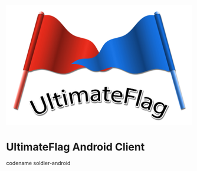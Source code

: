 ![UltimateFlag](https://raw.githubusercontent.com/UltimateFlag/Miscellany/master/logo.png)
# UltimateFlag Android Client
codename soldier-android
